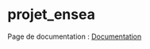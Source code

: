 projet_ensea
============

Page de documentation : [Documentation]

[Documentation]:http://benoitfragit.github.io/projet_ensea/ "Documentation"

